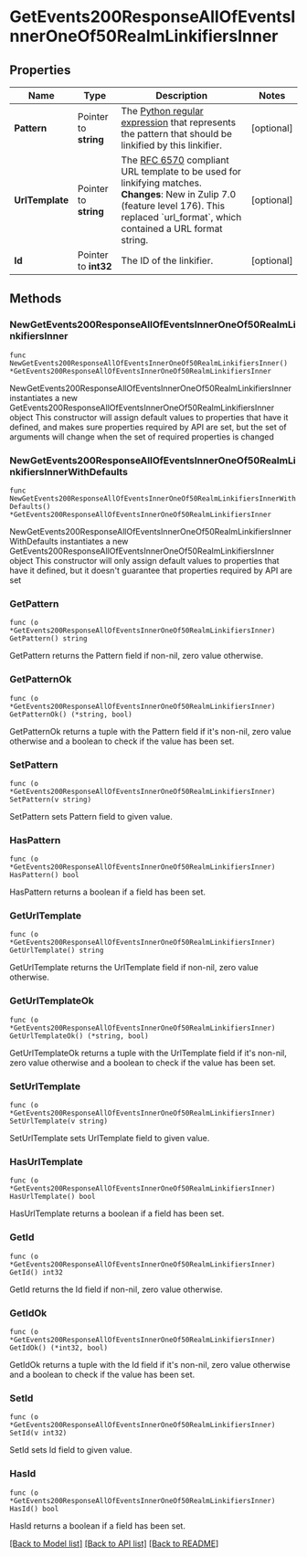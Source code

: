 # GetEvents200ResponseAllOfEventsInnerOneOf50RealmLinkifiersInner

## Properties

Name | Type | Description | Notes
------------ | ------------- | ------------- | -------------
**Pattern** | Pointer to **string** | The [Python regular expression](https://docs.python.org/3/howto/regex.html) that represents the pattern that should be linkified by this linkifier.  | [optional] 
**UrlTemplate** | Pointer to **string** | The [RFC 6570](https://www.rfc-editor.org/rfc/rfc6570.html) compliant URL template to be used for linkifying matches.  **Changes**: New in Zulip 7.0 (feature level 176). This replaced &#x60;url_format&#x60;, which contained a URL format string.  | [optional] 
**Id** | Pointer to **int32** | The ID of the linkifier.  | [optional] 

## Methods

### NewGetEvents200ResponseAllOfEventsInnerOneOf50RealmLinkifiersInner

`func NewGetEvents200ResponseAllOfEventsInnerOneOf50RealmLinkifiersInner() *GetEvents200ResponseAllOfEventsInnerOneOf50RealmLinkifiersInner`

NewGetEvents200ResponseAllOfEventsInnerOneOf50RealmLinkifiersInner instantiates a new GetEvents200ResponseAllOfEventsInnerOneOf50RealmLinkifiersInner object
This constructor will assign default values to properties that have it defined,
and makes sure properties required by API are set, but the set of arguments
will change when the set of required properties is changed

### NewGetEvents200ResponseAllOfEventsInnerOneOf50RealmLinkifiersInnerWithDefaults

`func NewGetEvents200ResponseAllOfEventsInnerOneOf50RealmLinkifiersInnerWithDefaults() *GetEvents200ResponseAllOfEventsInnerOneOf50RealmLinkifiersInner`

NewGetEvents200ResponseAllOfEventsInnerOneOf50RealmLinkifiersInnerWithDefaults instantiates a new GetEvents200ResponseAllOfEventsInnerOneOf50RealmLinkifiersInner object
This constructor will only assign default values to properties that have it defined,
but it doesn't guarantee that properties required by API are set

### GetPattern

`func (o *GetEvents200ResponseAllOfEventsInnerOneOf50RealmLinkifiersInner) GetPattern() string`

GetPattern returns the Pattern field if non-nil, zero value otherwise.

### GetPatternOk

`func (o *GetEvents200ResponseAllOfEventsInnerOneOf50RealmLinkifiersInner) GetPatternOk() (*string, bool)`

GetPatternOk returns a tuple with the Pattern field if it's non-nil, zero value otherwise
and a boolean to check if the value has been set.

### SetPattern

`func (o *GetEvents200ResponseAllOfEventsInnerOneOf50RealmLinkifiersInner) SetPattern(v string)`

SetPattern sets Pattern field to given value.

### HasPattern

`func (o *GetEvents200ResponseAllOfEventsInnerOneOf50RealmLinkifiersInner) HasPattern() bool`

HasPattern returns a boolean if a field has been set.

### GetUrlTemplate

`func (o *GetEvents200ResponseAllOfEventsInnerOneOf50RealmLinkifiersInner) GetUrlTemplate() string`

GetUrlTemplate returns the UrlTemplate field if non-nil, zero value otherwise.

### GetUrlTemplateOk

`func (o *GetEvents200ResponseAllOfEventsInnerOneOf50RealmLinkifiersInner) GetUrlTemplateOk() (*string, bool)`

GetUrlTemplateOk returns a tuple with the UrlTemplate field if it's non-nil, zero value otherwise
and a boolean to check if the value has been set.

### SetUrlTemplate

`func (o *GetEvents200ResponseAllOfEventsInnerOneOf50RealmLinkifiersInner) SetUrlTemplate(v string)`

SetUrlTemplate sets UrlTemplate field to given value.

### HasUrlTemplate

`func (o *GetEvents200ResponseAllOfEventsInnerOneOf50RealmLinkifiersInner) HasUrlTemplate() bool`

HasUrlTemplate returns a boolean if a field has been set.

### GetId

`func (o *GetEvents200ResponseAllOfEventsInnerOneOf50RealmLinkifiersInner) GetId() int32`

GetId returns the Id field if non-nil, zero value otherwise.

### GetIdOk

`func (o *GetEvents200ResponseAllOfEventsInnerOneOf50RealmLinkifiersInner) GetIdOk() (*int32, bool)`

GetIdOk returns a tuple with the Id field if it's non-nil, zero value otherwise
and a boolean to check if the value has been set.

### SetId

`func (o *GetEvents200ResponseAllOfEventsInnerOneOf50RealmLinkifiersInner) SetId(v int32)`

SetId sets Id field to given value.

### HasId

`func (o *GetEvents200ResponseAllOfEventsInnerOneOf50RealmLinkifiersInner) HasId() bool`

HasId returns a boolean if a field has been set.


[[Back to Model list]](../README.md#documentation-for-models) [[Back to API list]](../README.md#documentation-for-api-endpoints) [[Back to README]](../README.md)


